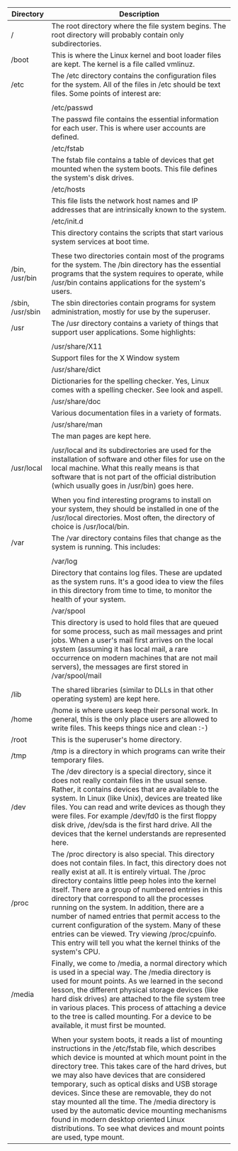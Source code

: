 | Directory        | Description                                                                                                                                                                                                                                                                                                                                                                                                                                                                                                                                                                                               |
| ---------------- | --------------------------------------------------------------------------------------------------------------------------------------------------------------------------------------------------------------------------------------------------------------------------------------------------------------------------------------------------------------------------------------------------------------------------------------------------------------------------------------------------------------------------------------------------------------------------------------------------------- |
| /                | The root directory where the file system begins. The root directory will probably contain only subdirectories.                                                                                                                                                                                                                                                                                                                                                                                                                                                                                            |
| /boot            | This is where the Linux kernel and boot loader files are kept. The kernel is a file called vmlinuz.                                                                                                                                                                                                                                                                                                                                                                                                                                                                                                       |
| /etc             | The /etc directory contains the configuration files for the system. All of the files in /etc should be text files. Some points of interest are:                                                                                                                                                                                                                                                                                                                                                                                                                                                           |
|                  |                                                                                                                                                                                                                                                                                                                                                                                                                                                                                                                                                                                                           |
|                  | /etc/passwd                                                                                                                                                                                                                                                                                                                                                                                                                                                                                                                                                                                               |
|                  | The passwd file contains the essential information for each user. This is where user accounts are defined.                                                                                                                                                                                                                                                                                                                                                                                                                                                                                                |
|                  | /etc/fstab                                                                                                                                                                                                                                                                                                                                                                                                                                                                                                                                                                                                |
|                  | The fstab file contains a table of devices that get mounted when the system boots. This file defines the system's disk drives.                                                                                                                                                                                                                                                                                                                                                                                                                                                                            |
|                  | /etc/hosts                                                                                                                                                                                                                                                                                                                                                                                                                                                                                                                                                                                                |
|                  | This file lists the network host names and IP addresses that are intrinsically known to the system.                                                                                                                                                                                                                                                                                                                                                                                                                                                                                                       |
|                  | /etc/init.d                                                                                                                                                                                                                                                                                                                                                                                                                                                                                                                                                                                               |
|                  | This directory contains the scripts that start various system services at boot time.                                                                                                                                                                                                                                                                                                                                                                                                                                                                                                                      |
|                  |                                                                                                                                                                                                                                                                                                                                                                                                                                                                                                                                                                                                           |
| /bin, /usr/bin   | These two directories contain most of the programs for the system. The /bin directory has the essential programs that the system requires to operate, while /usr/bin contains applications for the system's users.                                                                                                                                                                                                                                                                                                                                                                                        |
| /sbin, /usr/sbin | The sbin directories contain programs for system administration, mostly for use by the superuser.                                                                                                                                                                                                                                                                                                                                                                                                                                                                                                         |
| /usr             | The /usr directory contains a variety of things that support user applications. Some highlights:                                                                                                                                                                                                                                                                                                                                                                                                                                                                                                          |
|                  |                                                                                                                                                                                                                                                                                                                                                                                                                                                                                                                                                                                                           |
|                  | /usr/share/X11                                                                                                                                                                                                                                                                                                                                                                                                                                                                                                                                                                                            |
|                  | Support files for the X Window system                                                                                                                                                                                                                                                                                                                                                                                                                                                                                                                                                                     |
|                  | /usr/share/dict                                                                                                                                                                                                                                                                                                                                                                                                                                                                                                                                                                                           |
|                  | Dictionaries for the spelling checker. Yes, Linux comes with a spelling checker. See look and aspell.                                                                                                                                                                                                                                                                                                                                                                                                                                                                                                     |
|                  | /usr/share/doc                                                                                                                                                                                                                                                                                                                                                                                                                                                                                                                                                                                            |
|                  | Various documentation files in a variety of formats.                                                                                                                                                                                                                                                                                                                                                                                                                                                                                                                                                      |
|                  | /usr/share/man                                                                                                                                                                                                                                                                                                                                                                                                                                                                                                                                                                                            |
|                  | The man pages are kept here.                                                                                                                                                                                                                                                                                                                                                                                                                                                                                                                                                                              |
|                  |                                                                                                                                                                                                                                                                                                                                                                                                                                                                                                                                                                                                           |
| /usr/local       | /usr/local and its subdirectories are used for the installation of software and other files for use on the local machine. What this really means is that software that is not part of the official distribution (which usually goes in /usr/bin) goes here.                                                                                                                                                                                                                                                                                                                                               |
|                  |                                                                                                                                                                                                                                                                                                                                                                                                                                                                                                                                                                                                           |
|                  | When you find interesting programs to install on your system, they should be installed in one of the /usr/local directories. Most often, the directory of choice is /usr/local/bin.                                                                                                                                                                                                                                                                                                                                                                                                                       |
| /var             | The /var directory contains files that change as the system is running. This includes:                                                                                                                                                                                                                                                                                                                                                                                                                                                                                                                    |
|                  |                                                                                                                                                                                                                                                                                                                                                                                                                                                                                                                                                                                                           |
|                  | /var/log                                                                                                                                                                                                                                                                                                                                                                                                                                                                                                                                                                                                  |
|                  | Directory that contains log files. These are updated as the system runs. It's a good idea to view the files in this directory from time to time, to monitor the health of your system.                                                                                                                                                                                                                                                                                                                                                                                                                    |
|                  | /var/spool                                                                                                                                                                                                                                                                                                                                                                                                                                                                                                                                                                                                |
|                  | This directory is used to hold files that are queued for some process, such as mail messages and print jobs. When a user's mail first arrives on the local system (assuming it has local mail, a rare occurrence on modern machines that are not mail servers), the messages are first stored in /var/spool/mail                                                                                                                                                                                                                                                                                          |
|                  |                                                                                                                                                                                                                                                                                                                                                                                                                                                                                                                                                                                                           |
| /lib             | The shared libraries (similar to DLLs in that other operating system) are kept here.                                                                                                                                                                                                                                                                                                                                                                                                                                                                                                                      |
| /home            | /home is where users keep their personal work. In general, this is the only place users are allowed to write files. This keeps things nice and clean :-)                                                                                                                                                                                                                                                                                                                                                                                                                                                  |
| /root            | This is the superuser's home directory.                                                                                                                                                                                                                                                                                                                                                                                                                                                                                                                                                                   |
| /tmp             | /tmp is a directory in which programs can write their temporary files.                                                                                                                                                                                                                                                                                                                                                                                                                                                                                                                                    |
| /dev             | The /dev directory is a special directory, since it does not really contain files in the usual sense. Rather, it contains devices that are available to the system. In Linux (like Unix), devices are treated like files. You can read and write devices as though they were files. For example /dev/fd0 is the first floppy disk drive, /dev/sda is the first hard drive. All the devices that the kernel understands are represented here.                                                                                                                                                              |
| /proc            | The /proc directory is also special. This directory does not contain files. In fact, this directory does not really exist at all. It is entirely virtual. The /proc directory contains little peep holes into the kernel itself. There are a group of numbered entries in this directory that correspond to all the processes running on the system. In addition, there are a number of named entries that permit access to the current configuration of the system. Many of these entries can be viewed. Try viewing /proc/cpuinfo. This entry will tell you what the kernel thinks of the system's CPU. |
| /media           | Finally, we come to /media, a normal directory which is used in a special way. The /media directory is used for mount points. As we learned in the second lesson, the different physical storage devices (like hard disk drives) are attached to the file system tree in various places. This process of attaching a device to the tree is called mounting. For a device to be available, it must first be mounted.                                                                                                                                                                                       |
|                  |                                                                                                                                                                                                                                                                                                                                                                                                                                                                                                                                                                                                           |
|                  | When your system boots, it reads a list of mounting instructions in the /etc/fstab file, which describes which device is mounted at which mount point in the directory tree. This takes care of the hard drives, but we may also have devices that are considered temporary, such as optical disks and USB storage devices. Since these are removable, they do not stay mounted all the time. The /media directory is used by the automatic device mounting mechanisms found in modern desktop oriented Linux distributions. To see what devices and mount points are used, type mount.                   |
